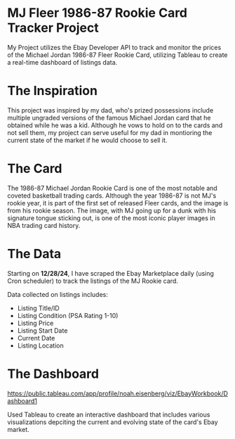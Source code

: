 # MJ Fleer 1986-87 Rookie Card Tracker Project
My Project utilizes the Ebay Developer API to track and monitor the prices of the Michael Jordan 1986-87 Fleer Rookie Card, utilizing Tableau to create a real-time dashboard of listings data.

# The Inspiration
This project was inspired by my dad, who's prized possessions include multiple ungraded versions of the famous Michael Jordan card that he obtained while he was a kid. Although he vows to hold on to the cards and not sell them, my project can serve useful for my dad in montioring the current state of the market if he would choose to sell it.

# The Card
The 1986-87 Michael Jordan Rookie Card is one of the most notable and coveted basketball trading cards. Although the year 1986-87 is not MJ's rookie year, it is part of the first set of released Fleer cards, and the image is from his rookie season. The image, with MJ going up for a dunk with his signature tongue sticking out, is one of the most iconic player images in NBA trading card history.

# The Data
Starting on **12/28/24**, I have scraped the Ebay Marketplace daily (using Cron scheduler) to track the listings of the MJ Rookie card. 

Data collected on listings includes:
- Listing Title/ID
- Listing Condition (PSA Rating 1-10)
- Listing Price
- Listing Start Date
- Current Date
- Listing Location

# The Dashboard
https://public.tableau.com/app/profile/noah.eisenberg/viz/EbayWorkbook/Dashboard1

Used Tableau to create an interactive dashboard that includes various visualizations depciting the current and evolving state of the card's Ebay market. 






